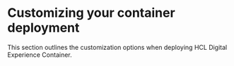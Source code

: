 # Customizing your container deployment

This section outlines the customization options when deploying HCL Digital Experience Container.

